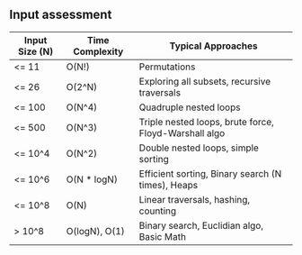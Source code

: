
## Input assessment

| Input Size (N) | Time Complexity | Typical Approaches |
| -------------- | --------------- | ------------------ |
| <= 11          | O(N!)           | Permutations |
| <= 26          | O(2^N)          | Exploring all subsets, recursive traversals |
| <= 100         | O(N^4)          | Quadruple nested loops |
| <= 500         | O(N^3)          | Triple nested loops, brute force, Floyd-Warshall algo |
| <= 10^4        | O(N^2)          | Double nested loops, simple sorting |
| <= 10^6        | O(N * logN)     | Efficient sorting, Binary search (N times), Heaps |
| <= 10^8        | O(N)            | Linear traversals, hashing, counting |
| > 10^8         | O(logN), O(1)   | Binary search, Euclidian algo, Basic Math |


